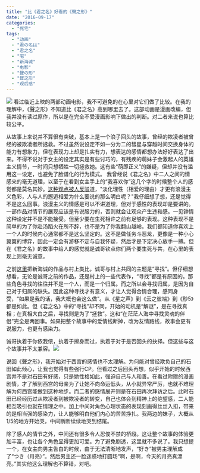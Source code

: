 ```yaml
---
title: "比《君之名》好看的《聲之形》"
date: "2016-09-17"
categories: 
  - "死宅"
tags: 
  - "动画"
  - "君の名は"
  - "君之名"
  - "宅"
  - "新海诚"
  - "电影"
  - "聲の形"
  - "聲之形"
  - "观后感"
---
```


![](http://ww2.sinaimg.cn/large/65e4f1e6jw1f7wo0d7lw1j212p0ign64.jpg) 看过临近上映的两部动画电影，我不可避免的在心里对它们做了比较。在我的理解中，《聲之形》不知道比《君之名》高到哪里去了。这部动画是漫画改编，但我并没有读过原作，所以是在完全不受漫画影响下做出的判断。对二者来说也算比较公平。

从故事上来说并不算很有突破，基本上是一个浪子回头的故事，曾经的欺凌者被曾经的被欺凌者所拯救。不过虽然说设定不如一分为二的彗星与穿越时间交换身体的能力有想象力，但在表现力上却是扎实有力，想表达的感情都想办法好好表达了出来。不得不说对于女主的设定其实是有些讨巧的，有残疾的萌妹子会激起人的英雄主义情节，一时间只想牺牲一切拯救她。这有些“萌即正义”的嫌疑，但却并没有滥用这一设定，也避免了脸谱化的行为模式。 我曾经说《君之名》中二人之间的情感来的毫无道理，以至于在看到女主手上的“我喜欢你”这几个字的时候整个人的感觉都是莫名其妙。[这种观点被人反驳](http://www.acgpiping.net/2016/6596/%E5%AF%BB%E6%89%BE%E6%A2%A6%E4%B8%AD%E7%9A%84%E9%82%A3%E4%B8%AA%E5%A5%B9%EF%BC%88%E4%BB%96%EF%BC%89-%E3%80%8A%E4%BD%A0%E7%9A%84%E5%90%8D%E5%AD%97%E3%80%82%E3%80%8B%E8%A7%82%E5%90%8E/)道，"淡化理性（相爱的理由）才更有浪漫主义色彩，人与人的邂逅相爱为什么要说的那么明白呢？"我仔细想了想，还是觉得不是这么回事。浪漫主义的情感是可以不讲道理，但对于感性的表现却是要讲的。一部作品对情节的展现应该是有说服力的，否则就会让观众产生违和感。一见钟情这种设定并不是不能接受。但至少要在生死相许之前有足够的表现。这种表现不是简单的为了你赴汤蹈火在所不辞，也不是为了你我翻山越岭。我们都知道你喜欢上一个人的时候内心通常都不是这么坚定的。这不是做任务斗恶龙，更像是一种小心翼翼的博弈，因此一定会有游移不定与自我怀疑，然后才是下定决心放手一搏。但在《君之名》的故事中给人的感觉就是诚哥钦点你们两个要生死与共，在心里的表现上则毫无诚意。

之前[这里](http://www.acgpiping.net/2016/6596/%E5%AF%BB%E6%89%BE%E6%A2%A6%E4%B8%AD%E7%9A%84%E9%82%A3%E4%B8%AA%E5%A5%B9%EF%BC%88%E4%BB%96%EF%BC%89-%E3%80%8A%E4%BD%A0%E7%9A%84%E5%90%8D%E5%AD%97%E3%80%82%E3%80%8B%E8%A7%82%E5%90%8E/)把新海诚的作品与村上类比，诚哥与村上共同的主题是“寻找”。但仔细想想看，无论是诚哥之前的作品，还是村上的一些代表作，“寻找”都是有原因的。那些角色寻找的往往并不是一个人，而是一个归属。而之所以会寻找归属，是因为自己对于归属的缺失。因此这种寻找才有意义，才让人觉得合情合理，感同身受，“如果是我的话，我大概也会这么做”。从《星之声》到《云之彼端》到《秒5》都是如此。但《君之名》中的“寻找”却不同，开始的动机是“解谜”，是在寻找真相；在真相大白之后，寻找则是为了“拯救”。这和“在茫茫人海中寻找灵魂的伴侣”完全是两回事。如果把整个故事中的爱情线断掉，改为友情路线，故事会更有说服力，也更有感染力。

诚哥执着于你侬我侬，执着于擦身而过，执着于对于是否回头的抉择。但这些与这个故事并不太兼容。![](http://ww1.sinaimg.cn/large/65e4f1e6gw1f7wo3fx2khj20dt0klacd.jpg)

说回《聲之形》，我开始对于西宫的感情也不太理解。为何能对曾经欺负自己的石田如此倾心，让我也觉得有些强行CP。但看过之后回头再想，似乎开始的时候西宫并不是对石田有好感，只是她性格如此，强迫自己与人和善。在看过附赠的漫画剧情，才了解到西宫的母亲为了让她不向命运低头，从小就异常严厉，也就不难理解为何西宫能做到这种地步。而二者的感情展开则是在石田再次拜访之后。此时石田已经经历过从欺凌者到被欺凌者的转变，自己也体会到精神上的绝望感，二人能相互吸引也就在情理之中。加上中间对角色心理状态的表现刻画得丝丝入扣，带来的是相当强的感染力，让人能够明白他们内心的苦苦挣扎。我两边的妹子，大概从1/5的地方开始哭，中间断断续续地哭到结尾。

除了感人的情节之外，中间还有很多令人忍俊不禁的桥段。这让整个故事的体验更加丰富，也让各个角色显得更加可爱。为了避免剧透，这里就不多说了。我只想提一个，在女主向男主告白的时候，由于无法清晰地发声，“好き”被男主理解成了“つき（月亮）”。然后男主还一脸迷惑地打圆场“啊，是啊，今天的月亮真漂亮。”其实他这么理解也不算错，对吧。
